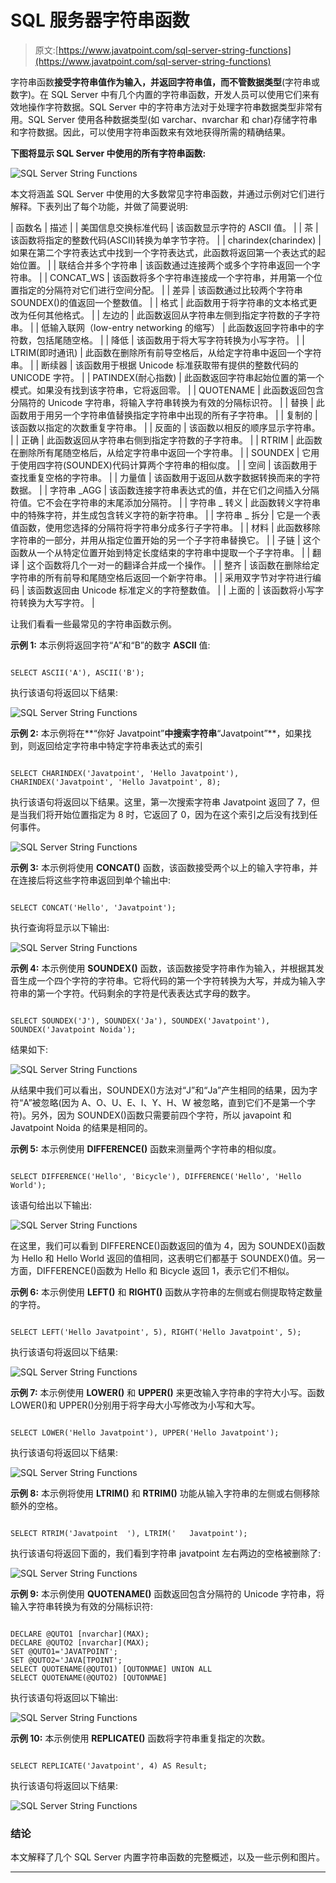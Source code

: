 # SQL 服务器字符串函数

> 原文:[https://www.javatpoint.com/sql-server-string-functions](https://www.javatpoint.com/sql-server-string-functions)

字符串函数**接受字符串值作为输入，并返回字符串值，而不管数据类型**(字符串或数字)。在 SQL Server 中有几个内置的字符串函数，开发人员可以使用它们来有效地操作字符数据。SQL Server 中的字符串方法对于处理字符串数据类型非常有用。SQL Server 使用各种数据类型(如 varchar、nvarchar 和 char)存储字符串和字符数据。因此，可以使用字符串函数来有效地获得所需的精确结果。

**下图将显示 SQL Server 中使用的所有字符串函数:**

![SQL Server String Functions](../Images/75442d106f7bc8df497f7d1641d418af.png)

本文将涵盖 SQL Server 中使用的大多数常见字符串函数，并通过示例对它们进行解释。下表列出了每个功能，并做了简要说明:

| 函数名 | 描述 |
| 美国信息交换标准代码 | 该函数显示字符的 ASCII 值。 |
| 茶 | 该函数将指定的整数代码(ASCII)转换为单字节字符。 |
| charindex(charindex) | 如果在第二个字符表达式中找到一个字符表达式，此函数将返回第一个表达式的起始位置。 |
| 联结合并多个字符串 | 该函数通过连接两个或多个字符串返回一个字符串。 |
| CONCAT_WS | 该函数将多个字符串连接成一个字符串，并用第一个位置指定的分隔符对它们进行空间分配。 |
| 差异 | 该函数通过比较两个字符串 SOUNDEX()的值返回一个整数值。 |
| 格式 | 此函数用于将字符串的文本格式更改为任何其他格式。 |
| 左边的 | 此函数返回从字符串左侧到指定字符数的子字符串。 |
| 低输入联网（low-entry networking 的缩写） | 此函数返回字符串中的字符数，包括尾随空格。 |
| 降低 | 该函数用于将大写字符转换为小写字符。 |
| LTRIM(即时通讯) | 此函数在删除所有前导空格后，从给定字符串中返回一个字符串。 |
| 断续器 | 该函数用于根据 Unicode 标准获取带有提供的整数代码的 UNICODE 字符。 |
| PATINDEX(耐心指数) | 此函数返回字符串起始位置的第一个模式。如果没有找到该字符串，它将返回零。 |
| QUOTENAME | 此函数返回包含分隔符的 Unicode 字符串，将输入字符串转换为有效的分隔标识符。 |
| 替换 | 此函数用于用另一个字符串值替换指定字符串中出现的所有子字符串。 |
| 复制的 | 该函数以指定的次数重复字符串。 |
| 反面的 | 该函数以相反的顺序显示字符串。 |
| 正确 | 此函数返回从字符串右侧到指定字符数的子字符串。 |
| RTRIM | 此函数在删除所有尾随空格后，从给定字符串中返回一个字符串。 |
| SOUNDEX | 它用于使用四字符(SOUNDEX)代码计算两个字符串的相似度。 |
| 空间 | 该函数用于查找重复空格的字符串。 |
| 力量值 | 该函数用于返回从数字数据转换而来的字符数据。 |
| 字符串 _AGG | 该函数连接字符串表达式的值，并在它们之间插入分隔符值。它不会在字符串的末尾添加分隔符。 |
| 字符串 _ 转义 | 此函数转义字符串中的特殊字符，并生成包含转义字符的新字符串。 |
| 字符串 _ 拆分 | 它是一个表值函数，使用您选择的分隔符将字符串分成多行子字符串。 |
| 材料 | 此函数移除字符串的一部分，并用从指定位置开始的另一个子字符串替换它。 |
| 子链 | 这个函数从一个从特定位置开始到特定长度结束的字符串中提取一个子字符串。 |
| 翻译 | 这个函数将几个一对一的翻译合并成一个操作。 |
| 整齐 | 该函数在删除给定字符串的所有前导和尾随空格后返回一个新字符串。 |
| 采用双字节对字符进行编码 | 该函数返回由 Unicode 标准定义的字符整数值。 |
| 上面的 | 该函数将小写字符转换为大写字符。 |

让我们看看一些最常见的字符串函数示例。

**示例 1:** 本示例将返回字符“A”和“B”的数字 **ASCII** 值:

```

SELECT ASCII('A'), ASCII('B');

```

执行该语句将返回以下结果:

![SQL Server String Functions](../Images/1d649e239250004881d5658b8bdb574b.png)

**示例 2:** 本示例将在**“你好 Javatpoint”**中搜索字符串**“Javatpoint”**，如果找到，则返回给定字符串中特定字符串表达式的索引

```

SELECT CHARINDEX('Javatpoint', 'Hello Javatpoint'), CHARINDEX('Javatpoint', 'Hello Javatpoint', 8); 

```

执行该语句将返回以下结果。这里，第一次搜索字符串 Javatpoint 返回了 7，但是当我们将开始位置指定为 8 时，它返回了 0，因为在这个索引之后没有找到任何事件。

![SQL Server String Functions](../Images/21abcb4f6b5637075c57a3ad3688034f.png)

**示例 3:** 本示例将使用 **CONCAT()** 函数，该函数接受两个以上的输入字符串，并在连接后将这些字符串返回到单个输出中:

```

SELECT CONCAT('Hello', 'Javatpoint');

```

执行查询将显示以下输出:

![SQL Server String Functions](../Images/836748a9115db90a8bd69784e0c5834d.png)

**示例 4:** 本示例使用 **SOUNDEX()** 函数，该函数接受字符串作为输入，并根据其发音生成一个四个字符的字符串。它将代码的第一个字符转换为大写，并成为输入字符串的第一个字符。代码剩余的字符是代表表达式字母的数字。

```

SELECT SOUNDEX('J'), SOUNDEX('Ja'), SOUNDEX('Javatpoint'), SOUNDEX('Javatpoint Noida');

```

结果如下:

![SQL Server String Functions](../Images/0d431f86156c7a532124126872729a63.png)

从结果中我们可以看出，SOUNDEX()方法对“J”和“Ja”产生相同的结果，因为字符“A”被忽略(因为 A、O、U、E、I、Y、H、W 被忽略，直到它们不是第一个字符)。另外，因为 SOUNDEX()函数只需要前四个字符，所以 javapoint 和 Javatpoint Noida 的结果是相同的。

**示例 5:** 本示例使用 **DIFFERENCE()** 函数来测量两个字符串的相似度。

```

SELECT DIFFERENCE('Hello', 'Bicycle'), DIFFERENCE('Hello', 'Hello World');

```

该语句给出以下输出:

![SQL Server String Functions](../Images/a276c44d12acdb7c8cc99bdb8a8c4e80.png)

在这里，我们可以看到 DIFFERENCE()函数返回的值为 4，因为 SOUNDEX()函数为 Hello 和 Hello World 返回的值相同，这表明它们都基于 SOUNDEX()值。另一方面，DIFFERENCE()函数为 Hello 和 Bicycle 返回 1，表示它们不相似。

**示例 6:** 本示例使用 **LEFT()** 和 **RIGHT()** 函数从字符串的左侧或右侧提取特定数量的字符。

```

SELECT LEFT('Hello Javatpoint', 5), RIGHT('Hello Javatpoint', 5);

```

执行该语句将返回以下结果:

![SQL Server String Functions](../Images/904ea8be355d790230794e42ce147b7b.png)

**示例 7:** 本示例使用 **LOWER()** 和 **UPPER()** 来更改输入字符串的字符大小写。函数 LOWER()和 UPPER()分别用于将字母大小写修改为小写和大写。

```

SELECT LOWER('Hello Javatpoint'), UPPER('Hello Javatpoint');

```

执行该语句将返回以下结果:

![SQL Server String Functions](../Images/56f0ca7ee8a700106e1fdbcdc3bd6a09.png)

**示例 8:** 本示例将使用 **LTRIM()** 和 **RTRIM()** 功能从输入字符串的左侧或右侧移除额外的空格。

```

SELECT RTRIM('Javatpoint  '), LTRIM('   Javatpoint');

```

执行该语句将返回下面的，我们看到字符串 javatpoint 左右两边的空格被删除了:

![SQL Server String Functions](../Images/c272460de86f3bacdc9c6dee3deb8f25.png)

**示例 9:** 本示例使用 **QUOTENAME()** 函数返回包含分隔符的 Unicode 字符串，将输入字符串转换为有效的分隔标识符:

```

DECLARE @QUTO1 [nvarchar](MAX);  
DECLARE @QUTO2 [nvarchar](MAX);   
SET @QUTO1='JAVATPOINT';  
SET @QUTO2='JAVA[TPOINT';   
SELECT QUOTENAME(@QUTO1) [QUTONMAE] UNION ALL  
SELECT QUOTENAME(@QUTO2) [QUTONMAE]  

```

执行该语句将返回以下输出:

![SQL Server String Functions](../Images/24111e036fbf5131bfb0ada04cc5fb0a.png)

**示例 10:** 本示例使用 **REPLICATE()** 函数将字符串重复指定的次数。

```

SELECT REPLICATE('Javatpoint', 4) AS Result;

```

执行该语句将返回以下结果:

![SQL Server String Functions](../Images/0ad555d719b185d2640e2c93e7329593.png)

### 结论

本文解释了几个 SQL Server 内置字符串函数的完整概述，以及一些示例和图片。

* * *
